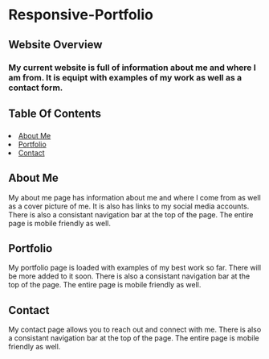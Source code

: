 # Responsive-Portfolio

## Website Overview
### My current website is full of information about me and where I am from. It is equipt with examples of my work as well as a contact form. 

## Table Of Contents
### <ul>
  <li>
    <a href="#about-me">About Me</a>
  </li>
  <li>
    <a href="#portfolio">Portfolio</a>
  </li>
  <li>
    <a href="#contact">Contact</a>
  </li>
  </ul>
  
  ## <div id="about-me" class="about-me">
  ### <h2>About Me</h2>
  <p> My about me page has information about me and where I come from as well as a cover picture of me. It is also has links to my social media accounts. There is also a consistant navigation bar at the top of the page. The entire page is mobile friendly as well.</p>
  
  ## <div id="portfolio" class="portfolio">
  ### <h2>Portfolio</h2>
  <p> My portfolio page is loaded with examples of my best work so far. There will be more added to it soon. There is also a consistant navigation bar at the top of the page. The entire page is mobile friendly as well.</p>
  
  ## <div id="contact" class="contact">
  ### <h2>Contact</h2>
  <p> My contact page allows you to reach out and connect with me. There is also a consistant navigation bar at the top of the page. The entire page is mobile friendly as well.</p>
  
